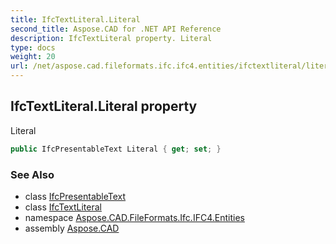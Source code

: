 ```yaml
---
title: IfcTextLiteral.Literal
second_title: Aspose.CAD for .NET API Reference
description: IfcTextLiteral property. Literal
type: docs
weight: 20
url: /net/aspose.cad.fileformats.ifc.ifc4.entities/ifctextliteral/literal/
---
```

## IfcTextLiteral.Literal property

Literal

```csharp
public IfcPresentableText Literal { get; set; }
```

### See Also

* class [IfcPresentableText](../../../aspose.cad.fileformats.ifc.ifc4.types/ifcpresentabletext/)
* class [IfcTextLiteral](../)
* namespace [Aspose.CAD.FileFormats.Ifc.IFC4.Entities](../../ifctextliteral/)
* assembly [Aspose.CAD](../../../)


